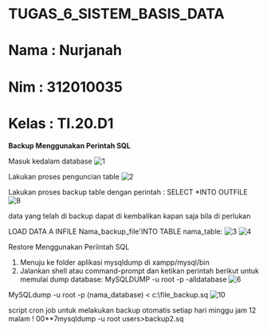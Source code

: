 # TUGAS_6_SISTEM_BASIS_DATA

# Nama  : Nurjanah
# Nim   : 312010035
# Kelas : TI.20.D1

**Backup Menggunakan Perintah SQL**

Masuk kedalam database
![1](https://user-images.githubusercontent.com/101665497/172038150-df17e6af-3017-448c-aca9-f664c9c5c16b.png)



Lakukan proses penguncian table
![2](https://user-images.githubusercontent.com/101665497/172037759-f4a96302-17c8-44d7-a254-0f6b1d1ba761.png)

Lakukan proses backup table dengan perintah : SELECT *INTO OUTFILE
![8](https://user-images.githubusercontent.com/101665497/172037836-7e29c36f-8e8a-418f-8733-0d81518a1739.png)

data yang telah di backup dapat di kembalikan kapan saja bila di perlukan

LOAD DATA A INFILE Nama_backup_file'INTO TABLE nama_table:
![3](https://user-images.githubusercontent.com/101665497/172037875-60fc8c31-282c-4ad6-8961-dbac0740f14e.png)
![4](https://user-images.githubusercontent.com/101665497/172037895-e2988267-98fe-40a1-8b8c-85c744a3836d.png)

Restore Menggunakan Periintah SQL
1. Menuju ke folder aplikasi mysqldump di xampp/mysql/bin
2. Jalankan shell atau command-prompt dan ketikan perintah berikut untuk memulai dump database: MySQLDUMP -u root -p -alldatabase
![6](https://user-images.githubusercontent.com/101665497/172037958-dc436b62-8a43-431c-815e-70ab44da5880.png)

MySQLdump -u root -p (nama_database) < c:\file_backup.sq
![10](https://user-images.githubusercontent.com/101665497/172038049-8742c71b-b883-4986-98c8-165a6440d8eb.png)

script cron job untuk melakukan backup otomatis setiap hari minggu jam 12 malam !
00**7mysqldump -u root users>backup2.sq
